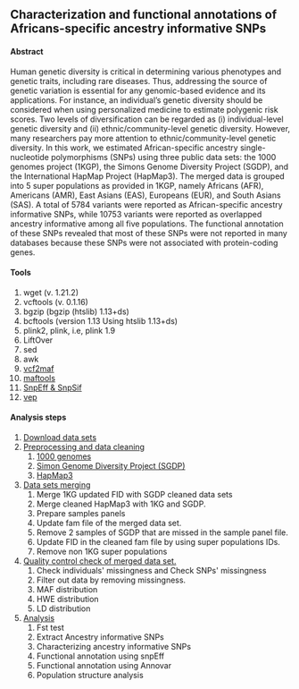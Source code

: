 ## Characterization and functional annotations of Africans-specific ancestry informative SNPs

#### Abstract

Human genetic diversity is critical in determining various phenotypes and genetic traits, including rare diseases. Thus, addressing the source of genetic variation is essential for any genomic-based evidence and its applications. For instance, an individual’s genetic diversity should be considered when using personalized medicine to estimate polygenic risk scores. Two levels of diversification can be regarded as (i) individual-level genetic diversity and (ii) ethnic/community-level genetic diversity. However, many researchers pay more attention to ethnic/community-level genetic diversity. In this work, we estimated African-specific ancestry single-nucleotide polymorphisms (SNPs) using three public data sets: the 1000 genomes project (1KGP), the Simons Genome Diversity Project (SGDP), and the International HapMap Project (HapMap3). The merged data is grouped into 5 super populations as provided in 1KGP, namely Africans (AFR), Americans (AMR), East Asians (EAS), Europeans (EUR), and South Asians (SAS). A total of 5784 variants were reported as African-specific ancestry informative SNPs, while 10753 variants were reported as overlapped ancestry informative among all five populations. The functional annotation of these SNPs revealed that most of these SNPs were not reported in many databases because these SNPs were not associated with protein-coding genes.

#### Tools

1. wget (v. 1.21.2)
2. vcftools (v. 0.1.16)
3. bgzip (bgzip (htslib) 1.13+ds)
4. bcftools (version 1.13 Using htslib 1.13+ds)
5. plink2, plink, i.e, plink 1.9
6. LiftOver
7. sed
8. awk
9. [vcf2maf](https://github.com/mskcc/vcf2maf)
10. [maftools](http://bioconductor.org/packages/release/bioc/vignettes/maftools/inst/doc/maftools.html)
11. [SnpEff & SnpSif](http://pcingola.github.io/SnpEff/examples/)
12. [vep](http://www.ensembl.org/info/docs/tools/vep/script/index.html)

#### Analysis steps

1. [Download data sets](0_download_raw_data/README.md)
2. [Preprocessing and data cleaning](1_raw_data_preprocessing/README.md)
   1. [1000 genomes](1_raw_data_preprocessing/1KG.md)
   2. [Simon Genome Diversity Project (SGDP)](1_raw_data_preprocessing/SGDP.md)
   3. [HapMap3](1_raw_data_preprocessing/HapMap3.md)
3. [Data sets merging](2_merge_data_sets/README.md)
   1. Merge 1KG updated FID with SGDP cleaned data sets
   2. Merge cleaned HapMap3 with 1KG and SGDP.
   3. Prepare samples panels
   4. Update fam file of the merged data set.
   5. Remove 2 samples of SGDP that are missed in the sample panel file.
   6. Update FID in the cleaned fam file by using super populations IDs.
   7. Remove non 1KG super populations
4. [Quality control check of merged data set.](3_quality_control/qc.md)
   1. Check individuals' missingness and Check SNPs' missingness
   2. Filter out data by removing missingness.
   3. MAF distribution
   4. HWE distribution
   5. LD distribution
5. [Analysis](4_analysis/README.md)
   1. Fst test
   2. Extract Ancestry informative SNPs
   3. Characterizing ancestry informative SNPs
   4. Functional annotation using snpEff
   5. Functional annotation using Annovar
   6. Population structure analysis

